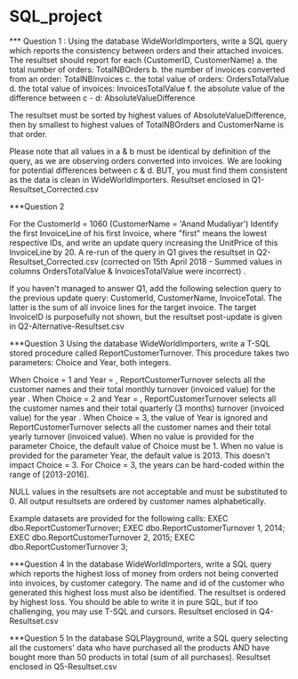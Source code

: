 # SQL_project

*** Question 1 :
Using the database WideWorldImporters, write a SQL query which reports the consistency between orders and their attached invoices.
The resultset should report for each (CustomerID, CustomerName)
 a. the total number of orders: TotalNBOrders 
 b. the number of invoices converted from an order: TotalNBInvoices
 c. the total value of orders: OrdersTotalValue
 d. the total value of invoices: InvoicesTotalValue
 f. the absolute value of the difference between c - d: AbsoluteValueDifference
 
 The resultset must be sorted by highest values of AbsoluteValueDifference, then by smallest to highest values of TotalNBOrders and CustomerName is that order.
 
 Please note that all values in a & b must be identical by definition of the query, as we are observing orders converted into invoices.
We are looking for potential differences between c & d.
BUT, you must find them consistent as the data is clean in WideWorldImporters.
Resultset enclosed in Q1-Resultset_Corrected.csv


***Question 2

For the CustomerId = 1060 (CustomerName = 'Anand Mudaliyar')
Identify the first InvoiceLine of his first Invoice, where "first" means the lowest respective IDs, and write an update query increasing the UnitPrice of this InvoiceLine by 20.
A re-run of the query in Q1 gives the resultset in Q2-Resultset_Corrected.csv (corrected on 15th April 2018 - Summed values in columns OrdersTotalValue & InvoicesTotalValue were incorrect) .

If you haven't managed to answer Q1, add the following selection query to the previous update query: CustomerId, CustomerName, InvoiceTotal. The latter is the sum of all invoice lines for the target invoice. The target InvoiceID is purposefully not shown, but the resultset post-update is given in Q2-Alternative-Resultset.csv


***Question 3
Using the database WideWorldImporters, write a T-SQL stored procedure called ReportCustomerTurnover.
This procedure takes two parameters: Choice and Year, both integers.

When Choice = 1 and Year = <aYear>, ReportCustomerTurnover selects all the customer names and their total monthly turnover (invoiced value) for the year <aYear>.
When Choice = 2 and Year = <aYear>, ReportCustomerTurnover  selects all the customer names and their total quarterly (3 months) turnover (invoiced value) for the year <aYear>.
When Choice = 3, the value of Year is ignored and ReportCustomerTurnover  selects all the customer names and their total yearly turnover (invoiced value).
When no value is provided for the parameter Choice, the default value of Choice must be 1.
When no value is provided for the parameter Year, the default value is 2013. This doesn't impact Choice = 3.
For Choice = 3, the years can be hard-coded within the range of [2013-2016].

NULL values in the resultsets are not acceptable and must be substituted to 0.
All output resultsets are ordered by customer names alphabetically.

Example datasets are provided for the following calls:
EXEC dbo.ReportCustomerTurnover;
EXEC dbo.ReportCustomerTurnover 1, 2014;
EXEC dbo.ReportCustomerTurnover 2, 2015;
EXEC dbo.ReportCustomerTurnover 3;


***Question 4
In the database WideWorldImporters, write a SQL query which reports the highest loss of money from orders not being converted into invoices, by customer category. The name and id of the customer who generated this highest loss must also be identified. The resultset is ordered by highest loss.
You should be able to write it in pure SQL, but if too challenging, you may use T-SQL and cursors.
Resultset enclosed in Q4-Resultset.csv

***Question 5
In the database SQLPlayground, write a SQL query selecting all the customers' data who have purchased all the products AND have bought more than 50 products in total (sum of all purchases).
Resultset enclosed in Q5-Resultset.csv

